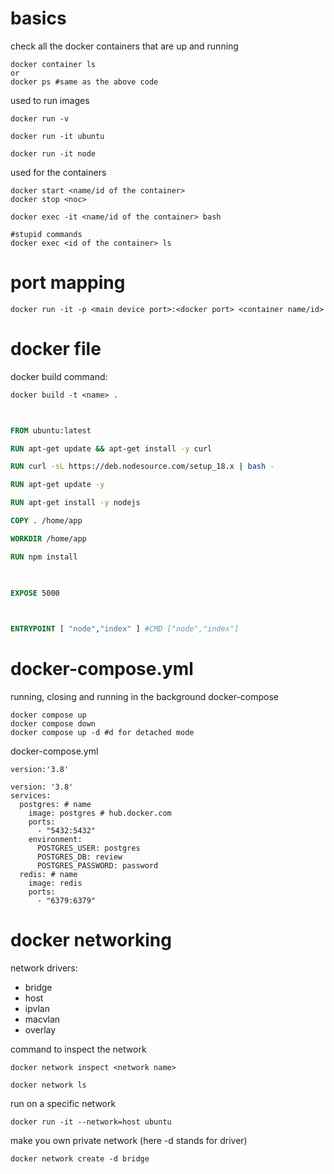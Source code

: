 # basics

check all the docker containers that are up and running
```
docker container ls 
or
docker ps #same as the above code
```
used to run images
```cli
docker run -v

docker run -it ubuntu

docker run -it node
```

used for the containers
```
docker start <name/id of the container>
docker stop <noc>

docker exec -it <name/id of the container> bash

#stupid commands
docker exec <id of the container> ls
```
# port mapping
```
docker run -it -p <main device port>:<docker port> <container name/id>
```

# docker file

docker build command:
```
docker build -t <name> .
```

```Dockerfile
  

FROM ubuntu:latest

RUN apt-get update && apt-get install -y curl

RUN curl -sL https://deb.nodesource.com/setup_18.x | bash -

RUN apt-get update -y

RUN apt-get install -y nodejs

COPY . /home/app

WORKDIR /home/app

RUN npm install

  

EXPOSE 5000

  

ENTRYPOINT [ "node","index" ] #CMD ["node","index"]
```
# docker-compose.yml

running, closing and running in the background docker-compose
```
docker compose up
docker compose down 
docker compose up -d #d for detached mode
```

docker-compose.yml
```
version:'3.8'

version: '3.8'
services:
  postgres: # name
    image: postgres # hub.docker.com
    ports:
      - "5432:5432"
    environment:
      POSTGRES_USER: postgres
      POSTGRES_DB: review
      POSTGRES_PASSWORD: password
  redis: # name
    image: redis
    ports:
      - "6379:6379"

```
# docker networking
network drivers:
- bridge
- host
- ipvlan
- macvlan
- overlay

command to inspect the network
```
docker network inspect <network name>

docker network ls
```

run on a specific network
```
docker run -it --network=host ubuntu
```
make you own private network (here -d stands for driver)
```
docker network create -d bridge 
```
